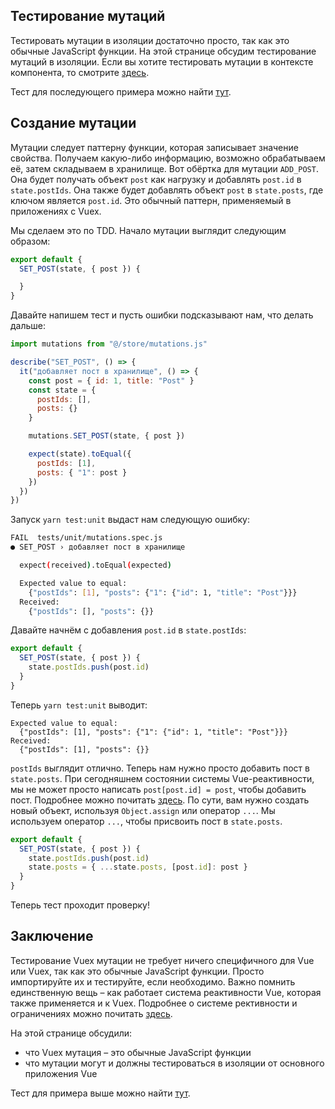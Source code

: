 ## Тестирование мутаций

Тестировать мутации в изоляции достаточно просто, так как это обычные JavaScript функции. На этой странице обсудим тестирование мутаций в изоляции. Если вы хотите тестировать мутации в контексте компонента, то смотрите [здесь](https://lmiller1990.github.io/vue-testing-handbook/ru/vuex-in-components-mutations-and-actions.html).

Тест для последующего примера можно найти [тут](https://github.com/lmiller1990/vue-testing-handbook/blob/master/demo-app/tests/unit/mutations.spec.js).

## Создание мутации

Мутации следует паттерну функции, которая записывает значение свойства. Получаем какую-либо информацию, возможно обрабатываем её, затем складываем в хранилище. Вот обёртка для мутации `ADD_POST`. Она будет получать объект `post` как нагрузку и 
добавлять `post.id` в `state.postIds`. Она также будет добавлять объект `post` в `state.posts`, где ключом является `post.id`. Это обычный паттерн, применяемый в приложениях с Vuex.

Мы сделаем это по TDD. Начало мутации выглядит следующим образом:

```js
export default {
  SET_POST(state, { post }) {

  }
}
```

Давайте напишем тест и пусть ошибки подсказывают нам, что делать дальше:

```js
import mutations from "@/store/mutations.js"

describe("SET_POST", () => {
  it("добавляет пост в хранилище", () => {
    const post = { id: 1, title: "Post" }
    const state = {
      postIds: [],
      posts: {}
    }

    mutations.SET_POST(state, { post })

    expect(state).toEqual({
      postIds: [1],
      posts: { "1": post }
    })
  })
})
```

Запуск `yarn test:unit` выдаст нам следующую ошибку:

```bash
FAIL  tests/unit/mutations.spec.js
● SET_POST › добавляет пост в хранилище

  expect(received).toEqual(expected)

  Expected value to equal:
    {"postIds": [1], "posts": {"1": {"id": 1, "title": "Post"}}}
  Received:
    {"postIds": [], "posts": {}}
```

Давайте начнём с добавления `post.id` в `state.postIds`:

```js
export default {
  SET_POST(state, { post }) {
    state.postIds.push(post.id)
  }
}
```

Теперь `yarn test:unit` выводит:

```
Expected value to equal:
  {"postIds": [1], "posts": {"1": {"id": 1, "title": "Post"}}}
Received:
  {"postIds": [1], "posts": {}}
```
`postIds` выглядит отлично. Теперь нам нужно просто добавить пост в `state.posts`. При сегодняшнем состоянии системы Vue-реактивности, мы не может просто написать `post[post.id] = post`, чтобы добавить пост. Подробнее можно почитать [здесь](https://ru.vuejs.org/v2/guide/reactivity.html#%D0%9E%D1%81%D0%BE%D0%B1%D0%B5%D0%BD%D0%BD%D0%BE%D1%81%D1%82%D0%B8-%D0%BE%D1%82%D1%81%D0%BB%D0%B5%D0%B6%D0%B8%D0%B2%D0%B0%D0%BD%D0%B8%D1%8F-%D0%B8%D0%B7%D0%BC%D0%B5%D0%BD%D0%B5%D0%BD%D0%B8%D0%B9). По сути, вам нужно создать новый объект, используя `Object.assign` или оператор `...`. Мы используем оператор `...`, чтобы присвоить пост в `state.posts`.

```js
export default {
  SET_POST(state, { post }) {
    state.postIds.push(post.id)
    state.posts = { ...state.posts, [post.id]: post }
  }
}
```

Теперь тест проходит проверку!

## Заключение

Тестирование Vuex мутации не требует ничего специфичного для Vue или Vuex, так как это обычные JavaScript функции. Просто импортируйте их и тестируйте, если необходимо. Важно помнить единственную вещь – как работает система реактивности Vue, которая также применяется и к Vuex. Подробнее о системе рективности и ограничениях можно почитать [здесь](https://ru.vuejs.org/v2/guide/reactivity.html#%D0%9E%D1%81%D0%BE%D0%B1%D0%B5%D0%BD%D0%BD%D0%BE%D1%81%D1%82%D0%B8-%D0%BE%D1%82%D1%81%D0%BB%D0%B5%D0%B6%D0%B8%D0%B2%D0%B0%D0%BD%D0%B8%D1%8F-%D0%B8%D0%B7%D0%BC%D0%B5%D0%BD%D0%B5%D0%BD%D0%B8%D0%B9).

На этой странице обсудили:

- что Vuex мутация – это обычные JavaScript функции
- что мутации могут и должны тестироваться в изоляции от основного приложения Vue

Тест для примера выше можно найти [тут](https://github.com/lmiller1990/vue-testing-handbook/blob/master/demo-app/tests/unit/mutations.spec.js).
